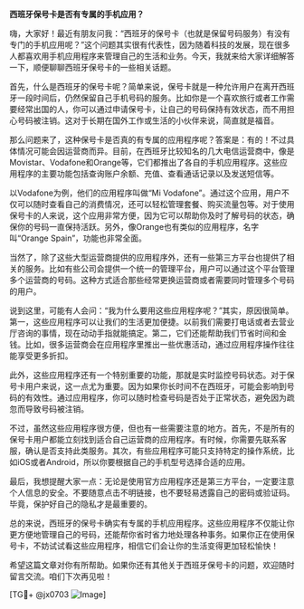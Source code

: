 **西班牙保号卡是否有专属的手机应用？**

嗨，大家好！最近有朋友问我：“西班牙的保号卡（也就是保留号码服务）有没有专门的手机应用呢？”这个问题其实很有代表性，因为随着科技的发展，现在很多人都喜欢用手机应用程序来管理自己的生活和业务。今天，我就来给大家详细解答一下，顺便聊聊西班牙保号卡的一些相关话题。

首先，什么是西班牙的保号卡呢？简单来说，保号卡就是一种允许用户在离开西班牙一段时间后，仍然保留自己手机号码的服务。比如你是一个喜欢旅行或者工作需要经常出国的人，你可以通过申请保号卡，让自己的号码保持有效状态，而不用担心号码被注销。这对于长期在国外工作或生活的小伙伴来说，简直就是福音。

那么问题来了，这种保号卡是否真的有专属的应用程序呢？答案是：有的！不过具体情况可能会因运营商而异。目前，在西班牙比较知名的几大电信运营商中，像是Movistar、Vodafone和Orange等，它们都推出了各自的手机应用程序。这些应用程序的主要功能包括查询账户余额、充值、查看通话记录以及发送短信等。

以Vodafone为例，他们的应用程序叫做“Mi Vodafone”。通过这个应用，用户不仅可以随时查看自己的消费情况，还可以轻松管理套餐、购买流量包等。对于使用保号卡的人来说，这个应用非常方便，因为它可以帮助你及时了解号码的状态，确保你的号码一直保持活跃。另外，像Orange也有类似的应用程序，名字叫“Orange Spain”，功能也非常全面。

当然了，除了这些大型运营商提供的应用程序外，还有一些第三方平台也提供了相关的服务。比如有些公司会提供一个统一的管理平台，用户可以通过这个平台管理多个运营商的号码。这种方式适合那些经常更换运营商或者需要同时管理多个号码的用户。

说到这里，可能有人会问：“我为什么要用这些应用程序呢？”其实，原因很简单。第一，这些应用程序可以让我们的生活更加便捷。以前我们需要打电话或者去营业厅咨询的事情，现在动动手指就能搞定。第二，它们还能帮助我们节省时间和金钱。比如，很多运营商会在应用程序里推出一些优惠活动，通过应用程序操作往往能享受更多折扣。

此外，这些应用程序还有一个特别重要的功能，那就是实时监控号码状态。对于保号卡用户来说，这一点尤为重要。因为如果你长时间不在西班牙，可能会影响到号码的有效性。通过应用程序，你可以随时检查号码是否处于正常状态，避免因为疏忽而导致号码被注销。

不过，虽然这些应用程序很方便，但也有一些需要注意的地方。首先，不是所有的保号卡用户都能立刻找到适合自己运营商的应用程序。有时候，你需要先联系客服，确认是否支持此类服务。其次，有些应用程序可能只支持特定的操作系统，比如iOS或者Android，所以你要根据自己的手机型号选择合适的应用。

最后，我想提醒大家一点：无论是使用官方应用程序还是第三方平台，一定要注意个人信息的安全。不要随意点击不明链接，也不要轻易透露自己的密码或验证码。毕竟，保护好自己的隐私才是最重要的。

总的来说，西班牙的保号卡确实有专属的手机应用程序。这些应用程序不仅能让你更方便地管理自己的号码，还能帮你省时省力地处理各种事务。如果你正在使用保号卡，不妨试试看这些应用程序，相信它们会让你的生活变得更加轻松愉快！

希望这篇文章对你有所帮助。如果你还有其他关于西班牙保号卡的问题，欢迎随时留言交流。咱们下次再见啦！

[TG💪+ @jx0703 ![Image](https://github.com/user-attachments/assets/dbca1d08-cadb-493c-b0ec-ad6f7a83f270)]